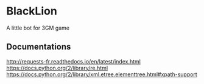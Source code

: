 # BlackLion
A little bot for 3GM game

## Documentations

http://requests-fr.readthedocs.io/en/latest/index.html
https://docs.python.org/2/library/re.html
https://docs.python.org/2/library/xml.etree.elementtree.html#xpath-support
